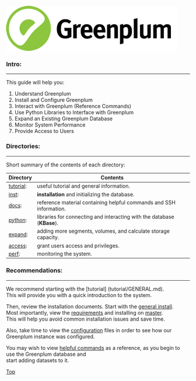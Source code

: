 ![Greenplum](https://github.com/syuja/GreenPlumSetup/blob/master/img/greenplum-logo.png)
<a id='top'></a>

### Intro:   
---  
This guide will help you:   
  1. Understand Greenplum    
  2. Install and Configure Greenplum   
  3. Interact with Greenplum (Reference Commands)   
  4. Use Python Libraries to Interface with Greenplum   
  5. Expand an Existing Greenplum Database   
  6. Monitor System Performance   
  7. Provide Access to Users  


### Directories:  
---  


Short summary of the contents of each directory:  

|Directory                 |Contents           |
| --------------------- | -------------------- |
|[tutorial](tutorial/): |useful tutorial and general information. |
|[inst](inst/):   |**installation** and initializing the database.   |
|[docs](docs/): |reference material containing helpful commands and SSH information.| 
|[python](python/):   |libraries for connecting and interacting with the database (**KBase**).|
|[expand](expand/):  |adding more segments, volumes, and calculate storage capacity.|
|[access](access/): |grant users access and privileges.|
|[perf](perf/): | monitoring the system. |
 

### Recommendations:   
---  
We recommend starting with the [tutorial] (tutorial/GENERAL.md).  
This will provide you with a quick introduction to the system.    

Then, review the installation documents. Start with the [general install](https://github.com/syuja/GreenPlumSetup/blob/master/inst/INSTALLATION.md).   
Most importantly, view the [requirements](https://github.com/syuja/GreenPlumSetup/blob/master/inst/Installation_Recap.md) and installing on [master](https://github.com/syuja/GreenPlumSetup/blob/master/inst/Master_Install.md).  
This will help you avoid common installation issues and save time.   

Also, take time to view the [configuration](https://github.com/syuja/GreenPlumSetup/blob/master/inst/config/CONFIGURATION.md) files in order to see how our Greenplum instance was configured.  

You may wish to view [helpful commands](https://github.com/syuja/GreenPlumSetup/blob/master/docs/HelpfulCommands.md) as a reference, as you begin to use the Greenplum database and  
start adding datasets to it.  
















[Top](#top) 
